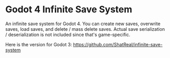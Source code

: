 # Godot 4 Infinite Save System

An infinite save system for Godot 4. You can create new saves, overwrite saves,
load saves, and delete / mass delete saves. Actual save serialization /
deserialization is not included since that's game-specific.

Here is the version for Godot 3: https://github.com/ShatReal/infinite-save-system
